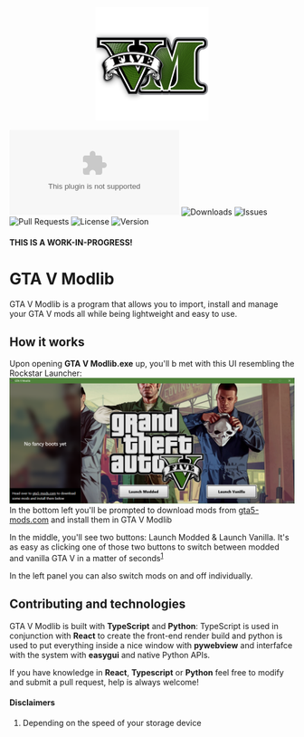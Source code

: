 <p align="center">
    <img src="./res/public/logo.png" alt="GTA V Modlib Logo" width="200"/>
</p>

![App size](https://img.shields.io/github/size/ramondeleonca/GTAVModlib/dist/GTA%20V%20Modlib.exe?style=for-the-badge)
![Downloads](https://img.shields.io/github/downloads/ramondeleonca/GTAVModlib/total?style=for-the-badge)
![Issues](https://img.shields.io/github/issues/ramondeleonca/GTAVModlib?style=for-the-badge)
![Pull Requests](https://img.shields.io/github/issues-pr/ramondeleonca/GTAVModlib?style=for-the-badge)
![License](https://img.shields.io/github/license/ramondeleonca/GTAVModlib?style=for-the-badge)
![Version](https://img.shields.io/github/package-json/v/ramondeleonca/GTAVModlib?style=for-the-badge)

#### THIS IS A WORK-IN-PROGRESS!

# GTA V Modlib
GTA V Modlib is a program that allows you to import, install and manage your GTA V mods all while being lightweight and easy to use.

## How it works
Upon opening **GTA V Modlib.exe** up, you'll b met with this UI resembling the Rockstar Launcher:
![GTA V Modlib Home Screen Screenshot](./res/public/GTA_V_Modlib_Home.png)
In the bottom left you'll be prompted to download mods from [gta5-mods.com](https://gta5-mods.com) and install them in GTA V Modlib

In the middle, you'll see two buttons: Launch Modded & Launch Vanilla. It's as easy as clicking one of those two buttons to switch between modded and vanilla GTA V in a matter of seconds<sup>[1](#disclaimers)</sup>

In the left panel you can also switch mods on and off individually.

## Contributing and technologies
GTA V Modlib is built with **TypeScript** and **Python**: TypeScript is used in conjunction with **React** to create the front-end render build and python is used to put everything inside a nice window with **pywebview** and interfafce with the system with **easygui** and native Python APIs.

If you have knowledge in **React**, **Typescript** or **Python** feel free to modify and submit a pull request, help is always welcome!

#### Disclaimers
1. Depending on the speed of your storage device